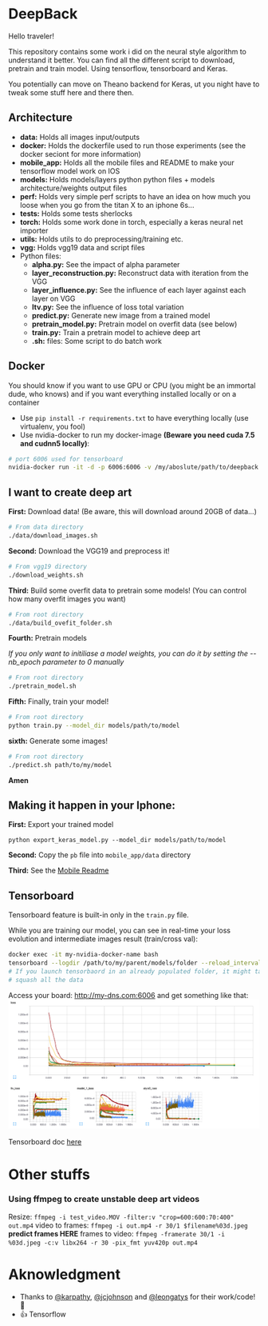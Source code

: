 # DeepBack

Hello traveler!

This repository contains some work i did on the neural style algorithm to understand it better.
You can find all the different script to download, pretrain and train model. Using tensorflow, tensorboard and Keras.

You potentially can move on Theano backend for Keras, ut you night have to tweak some stuff here and there then.

## Architecture
- **data:** Holds all images input/outputs
- **docker:** Holds the dockerfile used to run those experiments (see the docker seciont for more information)
- **mobile_app:** Holds all the mobile files and README to make your tensorflow model work on IOS
- **models:** Holds models/layers python python files + models architecture/weights output files
- **perf:** Holds very simple perf scripts to have an idea on how much you loose when you go from the titan X to an iphone 6s...
- **tests:** Holds some tests sherlocks
- **torch:** Holds some work done in torch, especially a keras neural net importer
- **utils:** Holds utils to do preprocessing/training etc.
- **vgg:** Holds vgg19 data and script files
- Python files:
  - **alpha.py:** See the impact of alpha parameter
  - **layer_reconstruction.py:** Reconstruct data with iteration from the VGG
  - **layer_influence.py:** See the influence of each layer against each layer on VGG
  - **ltv.py:** See the influence of loss total variation
  - **predict.py:** Generate new image from a trained model
  - **pretrain_model.py:** Pretrain model on overfit data (see below)
  - **train.py:** Train a pretrain model to achieve deep art
  - **.sh:** files: Some script to do batch work

## Docker
You should know if you want to use GPU or CPU (you might be an immortal dude, who knows) and if you want everything installed locally or on a container
- Use `pip install -r requirements.txt` to have everything locally (use virtualenv, you fool)
- Use nvidia-docker to run my docker-image **(Beware you need cuda 7.5 and cudnn5 locally)**:
```bash
# port 6006 used for tensorboard
nvidia-docker run -it -d -p 6006:6006 -v /my/aboslute/path/to/deepback:/root/deepback --name deepback morgangiraud/dlsak
```

## I want to create deep art
**First:** Download data! (Be aware, this will download around 20GB of data...)
```bash
# From data directory
./data/download_images.sh
```

**Second:** Download the VGG19 and preprocess it!
```bash
# From vgg19 directory
./download_weights.sh
```

**Third:** Build some overfit data to pretrain some models! (You can control how many overfit images you want)
```bash
# From root directory
./data/build_ovefit_folder.sh
```

**Fourth:** Pretrain models

*If you only want to initiliase a model weights, you can do it by setting the --nb_epoch parameter to 0 manually*
```bash
# From root directory
./pretrain_model.sh
```

**Fifth:** Finally, train your model!
```bash
# From root directory
python train.py --model_dir models/path/to/model
```

**sixth:** Generate some images!
```bash
# From root directory
./predict.sh path/to/my/model
```
**Amen**

## Making it happen in your Iphone:
**First:** Export your trained model
```
python export_keras_model.py --model_dir models/path/to/model
```

**Second:** Copy the `pb` file into `mobile_app/data` directory

**Third:** See the [Mobile Readme](mobile_app)

## Tensorboard
Tensorboard feature is built-in only in the `train.py` file.

While you are training our model, you can see in real-time your loss evolution and intermediate images result (train/cross val):
```bash
docker exec -it my-nvidia-docker-name bash
tensorboard --logdir /path/to/my/parent/models/folder --reload_interval 20
# If you launch tensorbaord in an already populated folder, it might take time before it can 
# squash all the data
```
Access your board: http://my-dns.com:6006 and get something like that:
![Tensorboard](screenshot-tensorboard.png)

Tensorboard doc [here](https://www.tensorflow.org/versions/r0.9/how_tos/summaries_and_tensorboard/index.html)

# Other stuffs
### Using ffmpeg to create unstable deep art videos
Resize: `ffmpeg -i test_video.MOV -filter:v "crop=600:600:70:400" out.mp4`
video to frames: `ffmpeg -i out.mp4 -r 30/1 $filename%03d.jpeg`
**predict frames HERE**
frames to video: `ffmpeg -framerate 30/1 -i %03d.jpeg -c:v libx264 -r 30 -pix_fmt yuv420p out.mp4`

# Aknowledgment
- Thanks to [@karpathy](https://github.com/karpathy), [@jcjohnson](https://github.com/jcjohnson) and [@leongatys](https://github.com/leongatys) for their work/code! :beers:
- :+1: Tensorflow